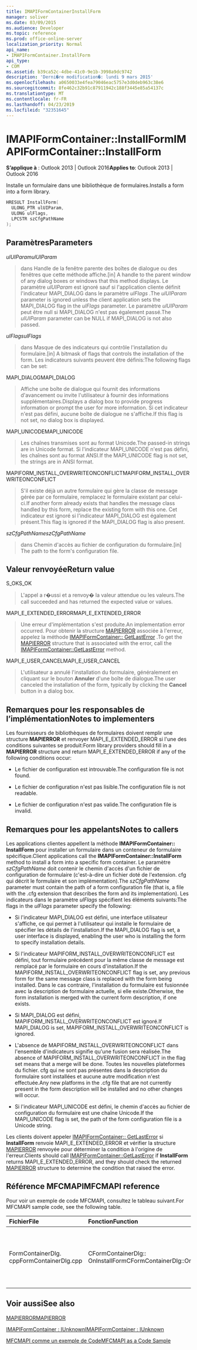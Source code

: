 ```yaml
---
title: IMAPIFormContainerInstallForm
manager: soliver
ms.date: 03/09/2015
ms.audience: Developer
ms.topic: reference
ms.prod: office-online-server
localization_priority: Normal
api_name:
- IMAPIFormContainer.InstallForm
api_type:
- COM
ms.assetid: b39ca52c-4dbe-41c0-9e1b-3998a9dc9742
description: 'Derni�re modification�: lundi 9 mars 2015'
ms.openlocfilehash: a0650033e4fea79046eac5757e3d0deb963c38e6
ms.sourcegitcommit: 8fe462c32b91c87911942c188f3445e85a54137c
ms.translationtype: MT
ms.contentlocale: fr-FR
ms.lasthandoff: 04/23/2019
ms.locfileid: "32351645"
---
```

# <a name="imapiformcontainerinstallform"></a><span data-ttu-id="cd90b-103">IMAPIFormContainer::InstallForm</span><span class="sxs-lookup"><span data-stu-id="cd90b-103">IMAPIFormContainer::InstallForm</span></span>

  
  
<span data-ttu-id="cd90b-104">**S’applique à** : Outlook 2013 | Outlook 2016</span><span class="sxs-lookup"><span data-stu-id="cd90b-104">**Applies to**: Outlook 2013 | Outlook 2016</span></span> 
  
<span data-ttu-id="cd90b-105">Installe un formulaire dans une bibliothèque de formulaires.</span><span class="sxs-lookup"><span data-stu-id="cd90b-105">Installs a form into a form library.</span></span>
  
```cpp
HRESULT InstallForm(
  ULONG_PTR ulUIParam,
  ULONG ulFlags,
  LPCSTR szCfgPathName
);
```

## <a name="parameters"></a><span data-ttu-id="cd90b-106">Paramètres</span><span class="sxs-lookup"><span data-stu-id="cd90b-106">Parameters</span></span>

 <span data-ttu-id="cd90b-107">_ulUIParam_</span><span class="sxs-lookup"><span data-stu-id="cd90b-107">_ulUIParam_</span></span>
  
> <span data-ttu-id="cd90b-108">dans Handle de la fenêtre parente des boîtes de dialogue ou des fenêtres que cette méthode affiche.</span><span class="sxs-lookup"><span data-stu-id="cd90b-108">[in] A handle to the parent window of any dialog boxes or windows that this method displays.</span></span> <span data-ttu-id="cd90b-109">Le paramètre _ulUIParam_ est ignoré sauf si l'application cliente définit l'indicateur MAPI_DIALOG dans le paramètre _ulFlags_ .</span><span class="sxs-lookup"><span data-stu-id="cd90b-109">The  _ulUIParam_ parameter is ignored unless the client application sets the MAPI_DIALOG flag in the  _ulFlags_ parameter.</span></span> <span data-ttu-id="cd90b-110">Le paramètre _ulUIParam_ peut être null si MAPI_DIALOG n'est pas également passé.</span><span class="sxs-lookup"><span data-stu-id="cd90b-110">The  _ulUIParam_ parameter can be NULL if MAPI_DIALOG is not also passed.</span></span> 
    
 <span data-ttu-id="cd90b-111">_ulFlags_</span><span class="sxs-lookup"><span data-stu-id="cd90b-111">_ulFlags_</span></span>
  
> <span data-ttu-id="cd90b-112">dans Masque de des indicateurs qui contrôle l'installation du formulaire.</span><span class="sxs-lookup"><span data-stu-id="cd90b-112">[in] A bitmask of flags that controls the installation of the form.</span></span> <span data-ttu-id="cd90b-113">Les indicateurs suivants peuvent être définis:</span><span class="sxs-lookup"><span data-stu-id="cd90b-113">The following flags can be set:</span></span>
    
<span data-ttu-id="cd90b-114">MAPI_DIALOG</span><span class="sxs-lookup"><span data-stu-id="cd90b-114">MAPI_DIALOG</span></span> 
  
> <span data-ttu-id="cd90b-115">Affiche une boîte de dialogue qui fournit des informations d'avancement ou invite l'utilisateur à fournir des informations supplémentaires.</span><span class="sxs-lookup"><span data-stu-id="cd90b-115">Displays a dialog box to provide progress information or prompt the user for more information.</span></span> <span data-ttu-id="cd90b-116">Si cet indicateur n'est pas défini, aucune boîte de dialogue ne s'affiche.</span><span class="sxs-lookup"><span data-stu-id="cd90b-116">If this flag is not set, no dialog box is displayed.</span></span>
    
<span data-ttu-id="cd90b-117">MAPI_UNICODE</span><span class="sxs-lookup"><span data-stu-id="cd90b-117">MAPI_UNICODE</span></span> 
  
> <span data-ttu-id="cd90b-118">Les chaînes transmises sont au format Unicode.</span><span class="sxs-lookup"><span data-stu-id="cd90b-118">The passed-in strings are in Unicode format.</span></span> <span data-ttu-id="cd90b-119">Si l'indicateur MAPI_UNICODE n'est pas défini, les chaînes sont au format ANSI.</span><span class="sxs-lookup"><span data-stu-id="cd90b-119">If the MAPI_UNICODE flag is not set, the strings are in ANSI format.</span></span>
    
<span data-ttu-id="cd90b-120">MAPIFORM_INSTALL_OVERWRITEONCONFLICT</span><span class="sxs-lookup"><span data-stu-id="cd90b-120">MAPIFORM_INSTALL_OVERWRITEONCONFLICT</span></span> 
  
> <span data-ttu-id="cd90b-121">S'il existe déjà un autre formulaire qui gère la classe de message gérée par ce formulaire, remplacez le formulaire existant par celui-ci.</span><span class="sxs-lookup"><span data-stu-id="cd90b-121">If another form already exists that handles the message class handled by this form, replace the existing form with this one.</span></span> <span data-ttu-id="cd90b-122">Cet indicateur est ignoré si l'indicateur MAPI_DIALOG est également présent.</span><span class="sxs-lookup"><span data-stu-id="cd90b-122">This flag is ignored if the MAPI_DIALOG flag is also present.</span></span> 
    
 <span data-ttu-id="cd90b-123">_szCfgPathName_</span><span class="sxs-lookup"><span data-stu-id="cd90b-123">_szCfgPathName_</span></span>
  
> <span data-ttu-id="cd90b-124">dans Chemin d'accès au fichier de configuration du formulaire.</span><span class="sxs-lookup"><span data-stu-id="cd90b-124">[in] The path to the form's configuration file.</span></span>
    
## <a name="return-value"></a><span data-ttu-id="cd90b-125">Valeur renvoyée</span><span class="sxs-lookup"><span data-stu-id="cd90b-125">Return value</span></span>

<span data-ttu-id="cd90b-126">S_OK</span><span class="sxs-lookup"><span data-stu-id="cd90b-126">S_OK</span></span> 
  
> <span data-ttu-id="cd90b-127">L'appel a r�ussi et a renvoy� la valeur attendue ou les valeurs.</span><span class="sxs-lookup"><span data-stu-id="cd90b-127">The call succeeded and has returned the expected value or values.</span></span>
    
<span data-ttu-id="cd90b-128">MAPI_E_EXTENDED_ERROR</span><span class="sxs-lookup"><span data-stu-id="cd90b-128">MAPI_E_EXTENDED_ERROR</span></span> 
  
> <span data-ttu-id="cd90b-129">Une erreur d'implémentation s'est produite.</span><span class="sxs-lookup"><span data-stu-id="cd90b-129">An implementation error occurred.</span></span> <span data-ttu-id="cd90b-130">Pour obtenir la structure [MAPIERROR](mapierror.md) associée à l'erreur, appelez la méthode [IMAPIFormContainer:: GetLastError](imapiformcontainer-getlasterror.md) .</span><span class="sxs-lookup"><span data-stu-id="cd90b-130">To get the [MAPIERROR](mapierror.md) structure that is associated with the error, call the [IMAPIFormContainer::GetLastError](imapiformcontainer-getlasterror.md) method.</span></span> 
    
<span data-ttu-id="cd90b-131">MAPI_E_USER_CANCEL</span><span class="sxs-lookup"><span data-stu-id="cd90b-131">MAPI_E_USER_CANCEL</span></span> 
  
> <span data-ttu-id="cd90b-132">L'utilisateur a annulé l'installation du formulaire, généralement en cliquant sur le bouton **Annuler** d'une boîte de dialogue.</span><span class="sxs-lookup"><span data-stu-id="cd90b-132">The user canceled the installation of the form, typically by clicking the **Cancel** button in a dialog box.</span></span> 
    
## <a name="notes-to-implementers"></a><span data-ttu-id="cd90b-133">Remarques pour les responsables de l’implémentation</span><span class="sxs-lookup"><span data-stu-id="cd90b-133">Notes to implementers</span></span>

<span data-ttu-id="cd90b-134">Les fournisseurs de bibliothèques de formulaires doivent remplir une structure **MAPIERROR** et renvoyer MAPI_E_EXTENDED_ERROR si l'une des conditions suivantes se produit:</span><span class="sxs-lookup"><span data-stu-id="cd90b-134">Form library providers should fill in a **MAPIERROR** structure and return MAPI_E_EXTENDED_ERROR if any of the following conditions occur:</span></span> 
  
- <span data-ttu-id="cd90b-135">Le fichier de configuration est introuvable.</span><span class="sxs-lookup"><span data-stu-id="cd90b-135">The configuration file is not found.</span></span>
    
- <span data-ttu-id="cd90b-136">Le fichier de configuration n'est pas lisible.</span><span class="sxs-lookup"><span data-stu-id="cd90b-136">The configuration file is not readable.</span></span>
    
- <span data-ttu-id="cd90b-137">Le fichier de configuration n'est pas valide.</span><span class="sxs-lookup"><span data-stu-id="cd90b-137">The configuration file is invalid.</span></span>
    
## <a name="notes-to-callers"></a><span data-ttu-id="cd90b-138">Remarques pour les appelants</span><span class="sxs-lookup"><span data-stu-id="cd90b-138">Notes to callers</span></span>

<span data-ttu-id="cd90b-139">Les applications clientes appellent la méthode **IMAPIFormContainer:: InstallForm** pour installer un formulaire dans un conteneur de formulaire spécifique.</span><span class="sxs-lookup"><span data-stu-id="cd90b-139">Client applications call the **IMAPIFormContainer::InstallForm** method to install a form into a specific form container.</span></span> <span data-ttu-id="cd90b-140">Le paramètre _szCfgPathName_ doit contenir le chemin d'accès d'un fichier de configuration de formulaire (c'est-à-dire un fichier doté de l'extension. cfg qui décrit le formulaire et son implémentation).</span><span class="sxs-lookup"><span data-stu-id="cd90b-140">The  _szCfgPathName_ parameter must contain the path of a form configuration file (that is, a file with the .cfg extension that describes the form and its implementation).</span></span> <span data-ttu-id="cd90b-141">Les indicateurs dans le paramètre _ulFlags_ spécifient les éléments suivants:</span><span class="sxs-lookup"><span data-stu-id="cd90b-141">The flags in the  _ulFlags_ parameter specify the following:</span></span> 
  
- <span data-ttu-id="cd90b-142">Si l'indicateur MAPI_DIALOG est défini, une interface utilisateur s'affiche, ce qui permet à l'utilisateur qui installe le formulaire de spécifier les détails de l'installation.</span><span class="sxs-lookup"><span data-stu-id="cd90b-142">If the MAPI_DIALOG flag is set, a user interface is displayed, enabling the user who is installing the form to specify installation details.</span></span>
    
- <span data-ttu-id="cd90b-143">Si l'indicateur MAPIFORM_INSTALL_OVERWRITEONCONFLICT est défini, tout formulaire précédent pour la même classe de message est remplacé par le formulaire en cours d'installation.</span><span class="sxs-lookup"><span data-stu-id="cd90b-143">If the MAPIFORM_INSTALL_OVERWRITEONCONFLICT flag is set, any previous form for the same message class is replaced with the form being installed.</span></span> <span data-ttu-id="cd90b-144">Dans le cas contraire, l'installation du formulaire est fusionnée avec la description de formulaire actuelle, si elle existe.</span><span class="sxs-lookup"><span data-stu-id="cd90b-144">Otherwise, the form installation is merged with the current form description, if one exists.</span></span>
    
- <span data-ttu-id="cd90b-145">Si MAPI_DIALOG est défini, MAPIFORM_INSTALL_OVERWRITEONCONFLICT est ignoré.</span><span class="sxs-lookup"><span data-stu-id="cd90b-145">If MAPI_DIALOG is set, MAPIFORM_INSTALL_OVERWRITEONCONFLICT is ignored.</span></span>
    
- <span data-ttu-id="cd90b-146">L'absence de MAPIFORM_INSTALL_OVERWRITEONCONFLICT dans l'ensemble d'indicateurs signifie qu'une fusion sera réalisée.</span><span class="sxs-lookup"><span data-stu-id="cd90b-146">The absence of MAPIFORM_INSTALL_OVERWRITEONCONFLICT in the flag set means that a merge will be done.</span></span> <span data-ttu-id="cd90b-147">Toutes les nouvelles plateformes du fichier. cfg qui ne sont pas présentes dans la description du formulaire sont installées et aucune autre modification n'est effectuée.</span><span class="sxs-lookup"><span data-stu-id="cd90b-147">Any new platforms in the .cfg file that are not currently present in the form description will be installed and no other changes will occur.</span></span>
    
- <span data-ttu-id="cd90b-148">Si l'indicateur MAPI_UNICODE est défini, le chemin d'accès au fichier de configuration du formulaire est une chaîne Unicode.</span><span class="sxs-lookup"><span data-stu-id="cd90b-148">If the MAPI_UNICODE flag is set, the path of the form configuration file is a Unicode string.</span></span> 
    
<span data-ttu-id="cd90b-149">Les clients doivent appeler [IMAPIFormContainer:: GetLastError](imapiformcontainer-getlasterror.md) si **InstallForm** renvoie MAPI_E_EXTENDED_ERROR et vérifier la structure [MAPIERROR](mapierror.md) renvoyée pour déterminer la condition à l'origine de l'erreur.</span><span class="sxs-lookup"><span data-stu-id="cd90b-149">Clients should call [IMAPIFormContainer::GetLastError](imapiformcontainer-getlasterror.md) if **InstallForm** returns MAPI_E_EXTENDED_ERROR, and they should check the returned [MAPIERROR](mapierror.md) structure to determine the condition that raised the error.</span></span> 
  
## <a name="mfcmapi-reference"></a><span data-ttu-id="cd90b-150">Référence MFCMAPI</span><span class="sxs-lookup"><span data-stu-id="cd90b-150">MFCMAPI reference</span></span>

<span data-ttu-id="cd90b-151">Pour voir un exemple de code MFCMAPI, consultez le tableau suivant.</span><span class="sxs-lookup"><span data-stu-id="cd90b-151">For MFCMAPI sample code, see the following table.</span></span>
  
|<span data-ttu-id="cd90b-152">**Fichier**</span><span class="sxs-lookup"><span data-stu-id="cd90b-152">**File**</span></span>|<span data-ttu-id="cd90b-153">**Fonction**</span><span class="sxs-lookup"><span data-stu-id="cd90b-153">**Function**</span></span>|<span data-ttu-id="cd90b-154">**Commentaire**</span><span class="sxs-lookup"><span data-stu-id="cd90b-154">**Comment**</span></span>|
|:-----|:-----|:-----|
|<span data-ttu-id="cd90b-155">FormContainerDlg. cpp</span><span class="sxs-lookup"><span data-stu-id="cd90b-155">FormContainerDlg.cpp</span></span>  <br/> |<span data-ttu-id="cd90b-156">CFormContainerDlg:: OnInstallForm</span><span class="sxs-lookup"><span data-stu-id="cd90b-156">CFormContainerDlg::OnInstallForm</span></span>  <br/> |<span data-ttu-id="cd90b-157">MFCMAPI utilise la méthode **IMAPIFormContainer:: InstallForm** pour installer un formulaire dans un conteneur de formulaire.</span><span class="sxs-lookup"><span data-stu-id="cd90b-157">MFCMAPI uses the **IMAPIFormContainer::InstallForm** method to install a form in a form container.</span></span>  <br/> |
   
## <a name="see-also"></a><span data-ttu-id="cd90b-158">Voir aussi</span><span class="sxs-lookup"><span data-stu-id="cd90b-158">See also</span></span>



[<span data-ttu-id="cd90b-159">MAPIERROR</span><span class="sxs-lookup"><span data-stu-id="cd90b-159">MAPIERROR</span></span>](mapierror.md)
  
[<span data-ttu-id="cd90b-160">IMAPIFormContainer : IUnknown</span><span class="sxs-lookup"><span data-stu-id="cd90b-160">IMAPIFormContainer : IUnknown</span></span>](imapiformcontaineriunknown.md)


[<span data-ttu-id="cd90b-161">MFCMAPI comme un exemple de Code</span><span class="sxs-lookup"><span data-stu-id="cd90b-161">MFCMAPI as a Code Sample</span></span>](mfcmapi-as-a-code-sample.md)


